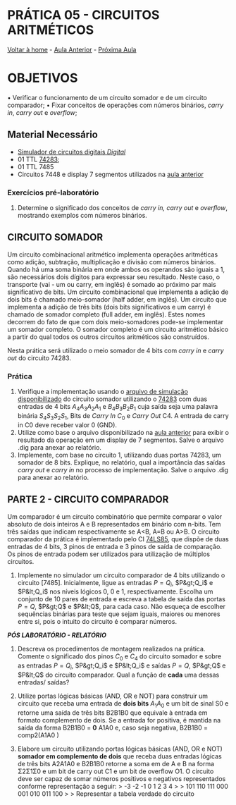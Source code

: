 <script>
  MathJax = {
    tex: {inlineMath: [['$', '$'], ['\\(', '\\)']]}
  };
  </script>
  <script id="MathJax-script" async src="https://cdn.jsdelivr.net/npm/mathjax@3/es5/tex-chtml.js"></script>
  
   <script src="https://cdn.jsdelivr.net/npm/mermaid@8.4.0/dist/mermaid.min.js"></script>
 <script>mermaid.initialize({startOnLoad:true});</script>


# PRÁTICA 05 - CIRCUITOS ARITMÉTICOS

[Voltar à home](../) - [Aula Anterior](./pr04.md) - [Próxima Aula](./pr06.md)


# OBJETIVOS
• Verificar o funcionamento de um circuito somador e de um circuito comparador;
• Fixar conceitos de operações com números binários, *carry in*, *carry out* e *overflow*;

## Material Necessário

- [Simulador de circuitos digitais *Digital*](https://github.com/marcielbp/Digital)
- 01 TTL [74283](https://github.com/marcielbp/Circuits/raw/master/lab/pr05/sn54ls283-sp.pdf);
- 01 TTL 7485
- Circuitos 7448 e display 7 segmentos utilizados na [aula anterior](./pr04.md)

### Exercícios pré-laboratório

1.  Determine o significado dos conceitos de *carry in,* *carry out* e *overflow*, mostrando exemplos com números binários.

## CIRCUITO SOMADOR

Um circuito combinacional aritmético implementa operações aritméticas como adição, subtração, multiplicação e divisão com números binários. Quando há uma soma binária em onde ambos os operandos são iguais a 1, são necessários dois dı́gitos para expressar seu resultado. Neste caso, o transporte (vai - um ou carry, em inglês) é somado ao próximo par mais significativo de bits. Um circuito combinacional que implementa a adição de dois bits é chamado meio-somador (half adder, em inglês). Um circuito que implementa a adição de três bits (dois bits significativos e um carry) é chamado de somador completo (full adder, em inglês). Estes nomes decorrem do fato de que com dois meio-somadores pode-se implementar um somador completo. O somador completo é um circuito aritmético básico a partir do qual todos os outros circuitos aritméticos são construı́dos.

Nesta prática será utilizado o meio somador de 4 bits com *carry in* e *carry out* do circuito 74283.

### Prática
1. Verifique a implementação usando o [arquivo de simulação disponibilizado](https://raw.githubusercontent.com/marcielbp/Circuits/master/lab/pr04/dig/pr04-1.dig)
do circuito somador utilizando o [74283](https://github.com/marcielbp/Circuits/raw/master/lab/pr05/sn54ls283-sp.pdf) com duas entradas de 4 bits $A_4A_3A_2A_1$ e $B_4B_3B_2B_1$ cuja saída seja uma palavra binária $S_4S_3S_2S_1$, Bits de *Carry In* $C_0$ e *Carry Out* C4. A entrada de carry in C0 deve receber valor 0 (GND).
2. Utilize como base o arquivo disponibilizado na [aula anterior](./pr04.md) para exibir o resultado da operação em um display de 7 segmentos. Salve o arquivo .dig para anexar ao relatório.
3. Implemente, com base no circuito 1, utilizando duas portas 74283, um somador de 8 bits. Explique, no relatório, qual a importância das saídas *carry out* e *carry in* no processo de implementação. Salve o arquivo .dig para anexar ao relatório.


## PARTE 2 - CIRCUITO COMPARADOR

Um comparador é um circuito combinatório que permite comparar o valor absoluto de dois inteiros A e B representados em binário com n-bits. Tem três saı́das que indicam respectivamente se A&lt;B, A=B ou A&gt;B. O circuito comparador da prática é implementado pelo CI [74LS85](https://github.com/marcielbp/Circuits/raw/master/lab/pr05/SN74LS85.pdf), que dispõe de duas entradas de 4 bits, 3 pinos de entrada e 3 pinos de saída de comparação. Os pinos de entrada podem ser utilizados para utilização de múltiplos circuitos.

1. Implemente no simulador um circuito comparador de 4 bits utilizando o circuito [7485]. Inicialmente, ligue as entradas $P=Q_i$, $P&gt;Q_i$ e $P&lt;Q_i$ nos níveis lógicos 0, 0 e 1, respectivamente. Escolha um conjunto de 10 pares de entrada e escreva a tabela de saída das portas $P=Q$, $P&gt;Q$ e $P&lt;Q$, para cada caso. Não esqueça de escolher sequências binárias para teste que sejam iguais, maiores ou menores entre si, pois o intuito do circuito é comparar números.


***PÓS LABORATÓRIO - RELATÓRIO***

1. Descreva os procedimentos de montagem realizados na prática. Comente o significado dos pinos $C_0$ e $C_4$ do circuito somador e sobre as entradas $P=Q_i$, $P&gt;Q_i$ e $P&lt;Q_i$ e saídas $P=Q$, $P&gt;Q$ e $P&lt;Q$ do circuito comparador. Qual a função de **cada** uma dessas entradas/ saídas?

3.  Utilize portas lógicas básicas (AND, OR e NOT) para construir um circuito que receba uma entrada de **dois bits** $A_1A_0$ e um bit de sinal S0 e retorne uma saída de três bits B2B1B0 que equivale à entrada em formato complemento de dois. Se a entrada for positiva, é mantida na saída da forma B2B1B0 = **0** A1A0 e, caso seja negativa, B2B1B0 = comp2(A1A0 )

4.  Elabore um circuito utilizando portas lógicas básicas (AND, OR e NOT) **somador em complemento de dois** que receba duas entradas lógicas de três bits A2A1A0 e B2B1B0 retorne a soma em de A e B na forma Σ2Σ1Σ0 e um bit de carry out C1 e um bit de overflow O1. O circuito deve ser capaz de somar números positivos e negativos representados conforme representação a seguir:  > -3 -2 -1 0 1 2 3 4 > > 101 110 111 000 001 010 011 100 > > Representar a tabela verdade do circuito
